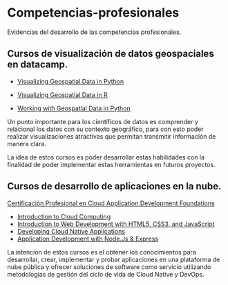 # Competencias-profesionales
Evidencias del desarrollo de las competencias profesionales.


## Cursos de visualización de datos geospaciales en datacamp.


* [Visualizing Geospatial Data in Python](https://app.datacamp.com/learn/courses/visualizing-geospatial-data-in-python)

* [Visualizing Geospatial Data in R](https://app.datacamp.com/learn/courses/visualizing-geospatial-data-in-r)

* [Working with Geospatial Data in Python](https://app.datacamp.com/learn/courses/working-with-geospatial-data-in-python)

Un punto importante para los científicos de datos es comprender y relacional los datos con su contexto geográfico, para con esto poder realizar visualizaciones atractivas que permitan transmitir información de manera clara.

La idea de estos cursos es poder desarrollar estas habilidades con la finalidad de poder implementar estas herramientas en futuros proyectos.


## Cursos de desarrollo de aplicaciones en la nube.

[Certificación Profesional en Cloud Application Development Foundations](https://www.edx.org/es/professional-certificate/ibm-cloud-application-development-foundations)

* [Introduction to Cloud Computing](https://www.edx.org/es/course/introduction-to-cloud-computing-6)
* [Introduction to Web Development with HTML5, CSS3, and JavaScript](https://www.edx.org/es/course/introduction-to-cloud-development-with-html5-css3-and-javascript)
* [Developing Cloud Native Applications](https://www.edx.org/es/course/developing-cloud-native-applications)
* [Application Development with Node.Js & Express](https://www.edx.org/es/course/developing-cloud-applications-with-nodejs-and-react)


La intencion de estos cursos es el obtener los conocimientos para desarrollar, crear, implementar y probar aplicaciones en una plataforma de nube pública y ofrecer soluciones de software como servicio utilizando metodologías de gestión del ciclo de vida de Cloud Native y DevOps.
